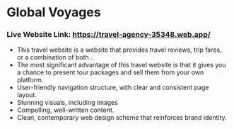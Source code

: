 # Global Voyages

### Live Website Link: https://travel-agency-35348.web.app/

* This travel website is a website that provides travel reviews, trip fares, or a combination of both .
* The most significant advantage of this travel website is that it gives you a chance to present tour packages and sell them from your own platform.
* User-friendly navigation structure, with clear and consistent page layout.
* Stunning visuals, including images 
* Compelling, well-written content.
* Clean, contemporary web design scheme that reinforces brand identity.
